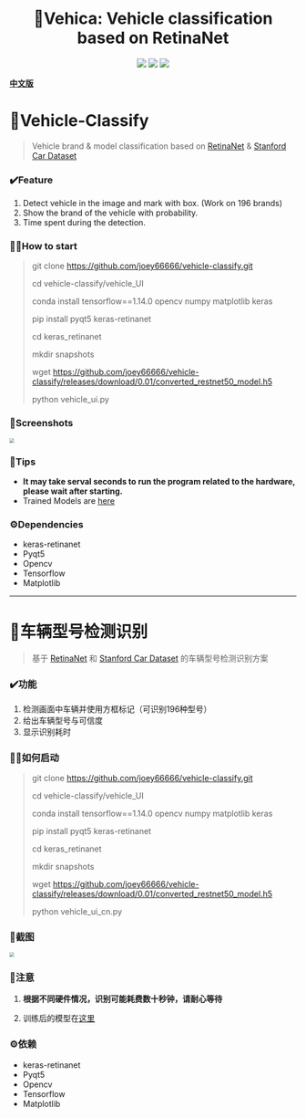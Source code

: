 <p align="center">
  <h1 align="center">🚖Vehica: Vehicle classification based on RetinaNet</h1>
  <p align="center">
    <a href="LICENSE"><img src="https://img.shields.io/github/license/joey66666/vehicle-classify?color=blue&style=flat-square"></a>
    <a href="https://github.com/joey66666/vehicle-classify/"><img src="https://img.shields.io/badge/Platform-Mac%20%7C%20Windows%20%7C%20Linux%20-brightgreen?color=red&style=flat-square"></a>
    <a href="http://hits.dwyl.io/joey66666/vehicle-classify" alt="hit count"><img src="http://hits.dwyl.io/joey66666/vehicle-classify.svg?style=flat-square" /></a> 
  </p>
</p>

**[中文版](#Chinese)**

# <span id="English">🚖Vehicle-Classify</span>

> Vehicle brand &amp; model classification based on [RetinaNet](https://github.com/fizyr/keras-retinanet) & [Stanford Car Dataset](https://ai.stanford.edu/~jkrause/cars/car_dataset.html)

### ✔️Feature

1. Detect vehicle in the image and mark with box. (Work on 196 brands)
2. Show the brand of the vehicle with probability.
3. Time spent during the detection.

### 👋🏻How to start

> git clone https://github.com/joey66666/vehicle-classify.git
> 
> cd vehicle-classify/vehicle_UI
>
> conda install tensorflow==1.14.0 opencv numpy matplotlib keras
>
> pip install pyqt5 keras-retinanet 
> 
> cd keras_retinanet
>
> mkdir snapshots
>
> wget https://github.com/joey66666/vehicle-classify/releases/download/0.01/converted_restnet50_model.h5
>
> python vehicle_ui.py

### 📸Screenshots

<img src="pics/ui_en.png" style="zoom:50%;" />

### 📃Tips

- **It may take serval seconds to run the program related to the hardware, please wait after starting.**
- Trained Models are [here](https://github.com/joey66666/vehicle-classify/releases)

### ⚙️Dependencies 

- keras-retinanet
- Pyqt5
- Opencv
- Tensorflow
- Matplotlib

---

# <span id="Chinese">🚖车辆型号检测识别</span>

> 基于 [RetinaNet](https://github.com/fizyr/keras-retinanet) 和 [Stanford Car Dataset](https://ai.stanford.edu/~jkrause/cars/car_dataset.html) 的车辆型号检测识别方案

### ✔️功能

1. 检测画面中车辆并使用方框标记（可识别196种型号）
2. 给出车辆型号与可信度
3. 显示识别耗时

### 👋🏻如何启动

> git clone https://github.com/joey66666/vehicle-classify.git
> 
> cd vehicle-classify/vehicle_UI
>
> conda install tensorflow==1.14.0 opencv numpy matplotlib keras
>
> pip install pyqt5 keras-retinanet 
> 
> cd keras_retinanet
>
> mkdir snapshots
>
> wget https://github.com/joey66666/vehicle-classify/releases/download/0.01/converted_restnet50_model.h5
>
> python vehicle_ui_cn.py

### 📸截图

<img src="pics/ui_cn.png" style="zoom:50%;" />

### 📃注意

1. **根据不同硬件情况，识别可能耗费数十秒钟，请耐心等待**

2. 训练后的模型在[这里](https://github.com/joey66666/vehicle-classify/releases)

### ⚙️依赖

- keras-retinanet
- Pyqt5
- Opencv
- Tensorflow
- Matplotlib

